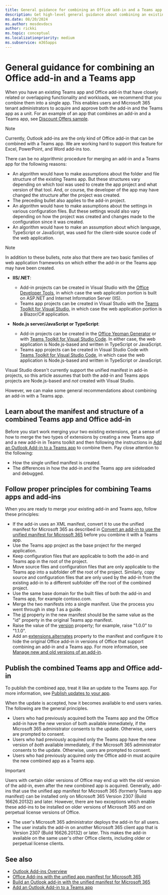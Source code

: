 ```yaml
---
title: General guidance for combining an Office add-in and a Teams app
description: Get high-level general guidance about combining an existing Office Add-in with an existing Teams app.
ms.date: 08/20/2024
ms.author: mosdevdocs
author: rickki
ms.topic: conceptual
ms.localizationpriority: medium
ms.subservice: m365apps
---
```


# General guidance for combining an Office add-in and a Teams app

When you have an existing Teams app and Office add-in that have closely related or overlapping functionality and workloads, we recommend that you combine them into a single app. This enables users and Microsoft 365 tenant administrators to acquire and approve both the add-in and the Teams app as a unit. For an example of an app that combines an add-in and a Teams app, see [Discount Offers sample](https://github.com/OfficeDev/Microsoft-Teams-Samples/tree/main/samples/tab-add-in-combined/nodejs).

> [!NOTE]
> Currently, Outlook add-ins are the only kind of Office add-in that can be combined with a Teams app. We are working hard to support this feature for Excel, PowerPoint, and Word add-ins too.

There can be no algorithmic procedure for merging an add-in and a Teams app for the following reasons:

- An algorithm would have to make assumptions about the folder and file structure of the existing Teams app. But these structures vary depending on which tool was used to create the app project and what version of that tool. And, or course, the developer of the app may have changed the structure after the project was created.
- The preceding bullet also applies to the add-in project.
- An algorithm would have to make assumptions about the settings in various configuration files. But these settings would also vary depending on how the project was created and changes made to the configuration since it was created.
- An algorithm would have to make an assumption about which language, TypeScript or JavaScript, was used for the client-side source code of the web application.

> [!NOTE]
> In addition to these bullets, note also that there are two basic families of web application frameworks on which either the add-in or the Teams app may have been created. 
>
> - **IIS/.NET**: 
>
>      - Add-in projects can be created in Visual Studio with the [Office Developer Tools](https://visualstudio.microsoft.com/vs/features/office-tools/), in which case the web application portion is built on ASP.NET and Internet Information Server (IIS).
>      - Teams app projects can be created in Visual Studio with the [Teams Toolkit for Visual Studio](/microsoftteams/platform/toolkit/toolkit-v4/install-teams-toolkit-vs), in which case the web application portion is a Blazor/C# application.
>
> - **Node.js server/JavaScript or TypeScript**:
>
>      - Add-in projects can be created in the [Office Yeoman Generator](/office/dev/add-ins/develop/yeoman-generator-overview) or with [Teams Toolkit for Visual Studio Code](/microsoftteams/platform/toolkit/install-teams-toolkit?tabs=vscode#install-teams-toolkit-for-visual-studio-code). In either case, the web application is Node.js-based and written in TypeScript or JavaScript.
>      - Teams app projects can be created in Visual Studio Code with [Teams Toolkit for Visual Studio Code](/microsoftteams/platform/toolkit/install-teams-toolkit?tabs=vscode#install-teams-toolkit-for-visual-studio-code), in which case the web application is Node.js-based and written in TypeScript or JavaScript.
>
> Visual Studio doesn't currently support the unified manifest in add-in projects, so this article assumes that both the add-in and Teams apps projects are Node.js-based and *not* created with Visual Studio.

However, we can make some general recommendations about combining an add-in with a Teams app.

## Learn about the manifest and structure of a combined Teams app and Office add-in

Before you start work merging your two existing extensions, get a sense of how to merge the two types of extensions by creating a new Teams app and a new add-in in Teams toolkit and then following the instructions in [Add an Outlook Add-in to a Teams app](combine-office-add-in-and-teams-app.md) to combine them. Pay close attention to the following:

- How the single unified manifest is created.
- The differences in how the add-in and the Teams app are sideloaded and debugged.

## Follow proper principles for combining Teams apps and add-ins

When you are ready to merge your existing add-in and Teams app, follow these principles:

- If the add-in uses an XML manifest, convert it to use the unified manifest for Microsoft 365 as described in [Convert an add-in to use the unified manifest for Microsoft 365](/office/dev/add-ins/develop/convert-xml-to-json-manifest) before you combine it with a Teams app.
- Use the Teams app project as the base project for the merged application.
- Keep configuration files that are applicable to both the add-in and Teams app in the root of the project.
- Move source files and configuration files that are only applicable to the Teams app into a subfolder off the root of the project. Similarly, copy source and configuration files that are only used by the add-in from the existing add-in to a different subfolder off the root of the combined project.
- Use the same base domain for the built files of both the add-in and Teams app, for example contoso.com.
- Merge the two manifests into a single manifest. Use the process you went through in step 1 as a guide.
- The [id](../resources/schema/manifest-schema.md#id) property in the new manifest should be the same value as the "id" property in the original Teams app manifest.
- Raise the value of the [version](../resources/schema/manifest-schema.md#version) property; for example, raise "1.0.0" to "1.1.0".
- Add an [extensions.alternates](../resources/schema/manifest-schema.md#extensionsalternates) property to the manifest and configure it to hide the original Office add-in in versions of Office that support combining an add-in and a Teams app. For more information, see [Manage new and old versions of an add-in](/office/dev/add-ins/concepts/duplicate-legacy-metaos-add-ins).

## Publish the combined Teams app and Office add-in

To publish the combined app, treat it like an update to the Teams app. For more information, see [Publish updates to your app](../concepts/deploy-and-publish/appsource/post-publish/overview.md#publish-updates-to-your-app).

When the update is accepted, how it becomes available to end users varies. The following are the general principles.

- Users who had previously acquired both the Teams app and the Office add-in have the new version of both available immediately, if the Microsoft 365 administrator consents to the update. Otherwise, users are prompted to consent.
- Users who had previously acquired only the Teams app have the new version of *both* available immediately, if the Microsoft 365 administrator consents to the update. Otherwise, users are prompted to consent.
- Users who had previously acquired only the Office add-in must acquire the new combined app as a Teams app.

> [!IMPORTANT]
> Users with certain older versions of Office may end up with the old version of the add-in, even after the new combined app is acquired. Generally, add-ins that use the unified app manifest for Microsoft 365 (formerly Teams app manifest) can be installed only on Microsoft 365 Version 2307 (Build 16626.20132) and later. However, there are two exceptions which enable these add-ins to be installed on older versions of Microsoft 365 and on perpetual license versions of Office.
>
> - The user's Microsoft 365 administrator deploys the add-in for all users.
> - The user installs the add-in on another Microsoft 365 client app that is Version 2307 (Build 16626.20132) or later. This makes the add-in available on the same user's other Office clients, including older or perpetual license clients.

## See also

- [Outlook Add-ins Overview](/office/dev/add-ins/outlook/outlook-add-ins-overview)
- [Office Add-ins with the unified app manifest for Microsoft 365](/office/dev/add-ins/develop/unified-manifest-overview)
- [Build an Outlook add-in with the unified manifest for Microsoft 365](/office/dev/add-ins/quickstarts/outlook-quickstart-json-manifest)
- [Add an Outlook Add-in to a Teams app](combine-office-add-in-and-teams-app.md)
